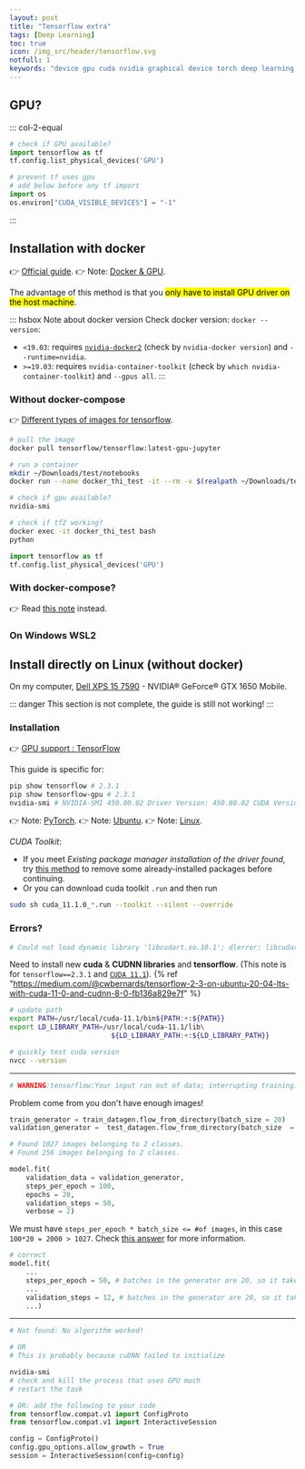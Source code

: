 ```yaml
---
layout: post
title: "Tensorflow extra"
tags: [Deep Learning]
toc: true
icon: /img_src/header/tensorflow.svg
notfull: 1
keywords: "device gpu cuda nvidia graphical device torch deep learning neural network dell xps 7590 gpu install nvidia installation torch docker nvidia-docker nvidia-container-runtime packages batch size problem"
---
```


## GPU?

::: col-2-equal
``` python
# check if GPU available?
import tensorflow as tf
tf.config.list_physical_devices('GPU')
```

``` python
# prevent tf uses gpu
# add below before any tf import
import os
os.environ["CUDA_VISIBLE_DEVICES"] = "-1"
```
:::

## Installation with docker

👉 [Official guide](https://www.tensorflow.org/install/docker).
👉 Note: [Docker & GPU](/docker-gpu/).

The advantage of this method is that you <mark>only have to install GPU driver on the host machine</mark>.

::: hsbox Note about docker version
Check docker version: `docker --version`:

- `<19.03`: requires [`nvidia-docker2`](/docker-gpu#install-nvidia-docker2) (check by `nvidia-docker version`) and `--runtime=nvidia`.
- `>=19.03`: requires `nvidia-container-toolkit` (check by `which nvidia-container-toolkit`) and `--gpus all`.
:::

### Without docker-compose

👉 [Different types of images for tensorflow](https://www.tensorflow.org/install/docker#download_a_tensorflow_docker_image).

``` bash
# pull the image
docker pull tensorflow/tensorflow:latest-gpu-jupyter

# run a container
mkdir ~/Downloads/test/notebooks
docker run --name docker_thi_test -it --rm -v $(realpath ~/Downloads/test/notebooks):/tf/notebooks -p 8888:8888 tensorflow/tensorflow:latest-gpu-jupyter
```

``` bash
# check if gpu available?
nvidia-smi

# check if tf2 working?
docker exec -it docker_thi_test bash
python
```

``` python
import tensorflow as tf
tf.config.list_physical_devices('GPU')
```

### With docker-compose?

👉 Read [this note](/docker-gpu#using-docker-compose%3F) instead.

### On Windows WSL2

## Install directly on Linux (without docker)

On my computer, [Dell XPS 15 7590](https://www.dell.com/fr-fr/work/shop/laptops/15-7590/spd/xps-15-7590-laptop) - NVIDIA® GeForce® GTX 1650 Mobile.

::: danger
This section is not complete, the guide is still not working!
:::

### Installation

👉 [GPU support : TensorFlow](https://www.tensorflow.org/install/gpu)

This guide is specific for:

``` bash
pip show tensorflow # 2.3.1
pip show tensorflow-gpu # 2.3.1
nvidia-smi # NVIDIA-SMI 450.80.02 Driver Version: 450.80.02 CUDA Version: 11.0
```

👉 Note: [PyTorch](/pytorch#installation/).
👉 Note: [Ubuntu](/fresh-installation-ubuntu/).
👉 Note: [Linux](/linux-tips#gpu-nvdia-problems/).

_CUDA Toolkit_:

- If you meet _Existing package manager installation of the driver found_, try [this method](https://askubuntu.com/questions/1211919/error-installing-cuda-toolkit-existing-package-manager-installation-of-the-driv) to remove some already-installed packages before continuing.
- Or you can download cuda toolkit `.run` and then run

``` bash
sudo sh cuda_11.1.0_*.run --toolkit --silent --override
```

### Errors?

``` bash
# Could not load dynamic library 'libcudart.so.10.1'; dlerror: libcudart.so.10.1: cannot open shared object file: No such file or directory
```

Need to install new **cuda** & **CUDNN libraries** and **tensorflow**. (This note is for `tensorflow==2.3.1` and [`CUDA 11.1`](https://developer.nvidia.com/cuda-downloads?target_os=Linux&target_arch=x86_64&target_distro=Ubuntu&target_version=2004&target_type=deblocal)). {% ref "https://medium.com/@cwbernards/tensorflow-2-3-on-ubuntu-20-04-lts-with-cuda-11-0-and-cudnn-8-0-fb136a829e7f" %}

``` bash
# update path
export PATH=/usr/local/cuda-11.1/bin${PATH:+:${PATH}}
export LD_LIBRARY_PATH=/usr/local/cuda-11.1/lib\
                         ${LD_LIBRARY_PATH:+:${LD_LIBRARY_PATH}}

# quickly test cuda version
nvcc --version
```

---

``` bash
# WARNING:tensorflow:Your input ran out of data; interrupting training. Make sure that your dataset or generator can generate at least `steps_per_epoch * epochs` batches (in this case, 2000 batches). You may need to use the repeat() function when building your dataset.
```

Problem come from you don't have enough images!

``` python
train_generator = train_datagen.flow_from_directory(batch_size = 20)
validation_generator =  test_datagen.flow_from_directory(batch_size  = 20)

# Found 1027 images belonging to 2 classes.
# Found 256 images belonging to 2 classes.

model.fit(
    validation_data = validation_generator,
    steps_per_epoch = 100,
    epochs = 20,
    validation_steps = 50,
    verbose = 2)
```

We must have `steps_per_epoch * batch_size <= #of images`, in this case `100*20 = 2000 > 1027`. Check [this answer](https://github.com/fizyr/keras-retinanet/issues/1449#issuecomment-691867911) for more information.

``` python
# correct
model.fit(
    ...
    steps_per_epoch = 50, # batches in the generator are 20, so it takes 1027//20 batches to get to 1027 images
    ...
    validation_steps = 12, # batches in the generator are 20, so it takes 256//20 batches to get to 256 images
    ...)
```

---

``` bash
# Not found: No algorithm worked!

# OR
# This is probably because cuDNN failed to initialize
```

``` bash
nvidia-smi
# check and kill the process that uses GPU much
# restart the task
```

``` python
# OR: add the following to your code
from tensorflow.compat.v1 import ConfigProto
from tensorflow.compat.v1 import InteractiveSession

config = ConfigProto()
config.gpu_options.allow_growth = True
session = InteractiveSession(config=config)
```